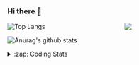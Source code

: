 ### Hi there 👋

<!--
**tao8687/tao8687** is a ✨ _special_ ✨ repository because its `README.md` (this file) appears on your GitHub profile.

Here are some ideas to get you started:

- 🔭 I’m currently working on ...
- 🌱 I’m currently learning ...
- 👯 I’m looking to collaborate on ...
- 🤔 I’m looking for help with ...
- 💬 Ask me about ...
- 📫 How to reach me: ...
- 😄 Pronouns: ...
- ⚡ Fun fact: ...
-->

<img align='right' src="https://media.giphy.com/media/M9gbBd9nbDrOTu1Mqx/giphy.gif" width="240">

  
![Top Langs](https://github-readme-stats.vercel.app/api/top-langs/?username=tao8687&layout=compact&title_color=23238E&text_color=A67D3D)

![Anurag's github stats](https://github-readme-stats.vercel.app/api?username=tao8687&show_icons=true&&text_color=A67D3D&title_color=23238E&show_icons=false&count_private=true&hide=stars)

<details>
  <summary>:zap: Coding Stats</summary>
  <br>
    
<!--START_SECTION:waka-->
![Code Time](http://img.shields.io/badge/Code%20Time-1%2C766%20hrs%2012%20mins-blue)

![Profile Views](http://img.shields.io/badge/Profile%20Views-1-blue)

**🐱 My GitHub Data** 

> 📦 1.5 MB Used in GitHub's Storage 
 > 
> 🏆 363 Contributions in the Year 2024
 > 
> 🚫 Not Opted to Hire
 > 
> 📜 62 Public Repositories 
 > 
> 🔑 25 Private Repositories 
 > 
**I'm an Early 🐤** 

```text
🌞 Morning                1579 commits        ██████████████████████░░░   88.11 % 
🌆 Daytime                90 commits          █░░░░░░░░░░░░░░░░░░░░░░░░   05.02 % 
🌃 Evening                119 commits         ██░░░░░░░░░░░░░░░░░░░░░░░   06.64 % 
🌙 Night                  4 commits           ░░░░░░░░░░░░░░░░░░░░░░░░░   00.22 % 
```
📅 **I'm Most Productive on Wednesday** 

```text
Monday                   257 commits         ████░░░░░░░░░░░░░░░░░░░░░   14.34 % 
Tuesday                  244 commits         ███░░░░░░░░░░░░░░░░░░░░░░   13.62 % 
Wednesday                314 commits         ████░░░░░░░░░░░░░░░░░░░░░   17.52 % 
Thursday                 238 commits         ███░░░░░░░░░░░░░░░░░░░░░░   13.28 % 
Friday                   254 commits         ████░░░░░░░░░░░░░░░░░░░░░   14.17 % 
Saturday                 247 commits         ███░░░░░░░░░░░░░░░░░░░░░░   13.78 % 
Sunday                   238 commits         ███░░░░░░░░░░░░░░░░░░░░░░   13.28 % 
```


📊 **This Week I Spent My Time On** 

```text
🕑︎ Time Zone: Asia/Shanghai

💬 Programming Languages: 
C++                      8 hrs 28 mins       ██████████░░░░░░░░░░░░░░░   39.64 % 
YAML                     5 hrs 12 mins       ██████░░░░░░░░░░░░░░░░░░░   24.35 % 
C                        1 hr 46 mins        ██░░░░░░░░░░░░░░░░░░░░░░░   08.31 % 
Other                    1 hr 31 mins        ██░░░░░░░░░░░░░░░░░░░░░░░   07.16 % 
reStructuredText         1 hr 27 mins        ██░░░░░░░░░░░░░░░░░░░░░░░   06.81 % 

🔥 Editors: 
Cursor                   15 hrs 41 mins      ██████████████████░░░░░░░   73.36 % 
VS Code                  5 hrs 41 mins       ███████░░░░░░░░░░░░░░░░░░   26.64 % 

🐱‍💻 Projects: 
src                      7 hrs 13 mins       ████████░░░░░░░░░░░░░░░░░   33.77 % 
tami_robot               6 hrs 21 mins       ███████░░░░░░░░░░░░░░░░░░   29.75 % 
ndt_mapping              3 hrs 25 mins       ████░░░░░░░░░░░░░░░░░░░░░   16.03 % 
nicegui_ros1_ws          1 hr 44 mins        ██░░░░░░░░░░░░░░░░░░░░░░░   08.13 % 
diffbot                  1 hr 33 mins        ██░░░░░░░░░░░░░░░░░░░░░░░   07.31 % 

💻 Operating System: 
Linux                    21 hrs 22 mins      █████████████████████████   100.00 % 
```

**I Mostly Code in C++** 

```text
C++                      11 repos            ████████░░░░░░░░░░░░░░░░░   31.43 % 
Python                   10 repos            ███████░░░░░░░░░░░░░░░░░░   28.57 % 
JavaScript               2 repos             █░░░░░░░░░░░░░░░░░░░░░░░░   05.71 % 
Batchfile                1 repo              █░░░░░░░░░░░░░░░░░░░░░░░░   02.86 % 
HTML                     1 repo              █░░░░░░░░░░░░░░░░░░░░░░░░   02.86 % 
```



**Timeline**

![Lines of Code chart](https://raw.githubusercontent.com/tao8687/tao8687/master/assets/bar_graph.png)


 Last Updated on 06/12/2024 01:47:46 UTC
<!--END_SECTION:waka-->
</details>
